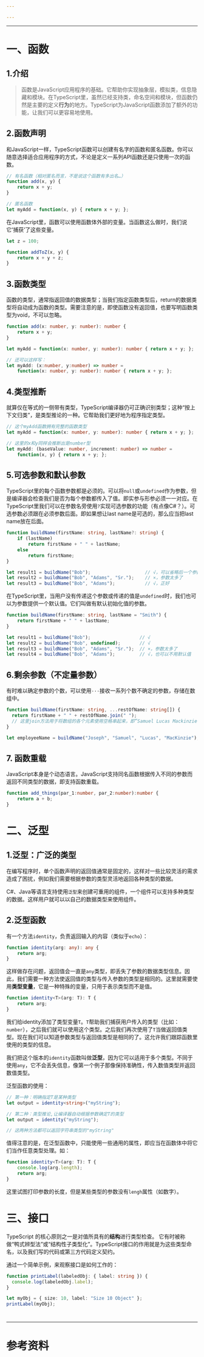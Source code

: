 ```yaml
---

---
```

--- 
# 一、函数
## 1.介绍

> 函数是JavaScript应用程序的基础。它帮助你实现抽象层，模拟类，信息隐藏和模块。在TypeScript里，虽然已经支持类，命名空间和模块，但函数仍然是主要的定义**行为**的地方。TypeScript为JavaScript函数添加了额外的功能，让我们可以更容易地使用。

## 2.函数声明

和JavaScript一样，TypeScript函数可以创建有名字的函数和匿名函数。你可以随意选择适合应用程序的方式，不论是定义一系列API函数还是只使用一次的函数。

```ts
// 有名函数（相对匿名而言，不是说这个函数有多出名…）
function add(x, y) {
    return x + y;
}

// 匿名函数
let myAdd = function(x, y) { return x + y; };
```

在JavaScript里，函数可以使用函数体外部的变量。当函数这么做时，我们说它‘捕获’了这些变量。

```ts
let z = 100;

function addToZ(x, y) {
	return x + y + z;
}
```

## 3.函数类型

函数的类型，通常指返回值的数据类型；当我们指定函数类型后，return的数据类型将自动成为函数的类型。需要注意的是，即使函数没有返回值，也要写明函数类型为void，不可以忽略。

```ts
function add(x: number, y: number): number {
    return x + y;
}

let myAdd = function(x: number, y: number): number { return x + y; };

// 还可以这样写：
let myAdd: (x:number, y:number) => number =
    function(x: number, y: number): number { return x + y; };
```

## 4.类型推断

就算仅在等式的一侧带有类型，TypeScript编译器仍可正确识别类型；这种“按上下文归类”，是类型推论的一种。它帮助我们更好地为程序指定类型。

```ts
// 这个myAdd函数拥有完整的函数类型
let myAdd = function(x: number, y: number): number { return x + y; };

// 这里的x和y同样会推断出是number型
let myAdd: (baseValue: number, increment: number) => number =
    function(x, y) { return x + y; };
```

## 5.可选参数和默认参数

TypeScript里的每个函数参数都是必须的。可以将`null`或`undefined`作为参数，但是编译器会检查我们是否为每个参数都传入了值。即实参与形参必须一一对应。在TypeScript里我们可以在参数名旁使用`?`实现可选参数的功能（有点像C#？）。可选参数必须跟在必须参数后面。即如果想让last name是可选的，那么应当把last name放在后面。

```ts
function buildName(firstName: string, lastName?: string) {
    if (lastName)
        return firstName + " " + lastName;
    else
        return firstName;
}

let result1 = buildName("Bob");                    // √，可以省略后一个参数
let result2 = buildName("Bob", "Adams", "Sr.");    // ×，参数太多了
let result3 = buildName("Bob", "Adams");           // √，正好
```

在TypeScript里，当用户没有传递这个参数或传递的值是`undefined`时，我们也可以为参数提供一个默认值。它们叫做有默认初始化值的参数。

```ts
function buildName(firstName: string, lastName = "Smith") {
    return firstName + " " + lastName;
}

let result1 = buildName("Bob");                  // √
let result2 = buildName("Bob", undefined);       // √
let result3 = buildName("Bob", "Adams", "Sr.");  // ×，参数太多了
let result4 = buildName("Bob", "Adams");         // √，也可以不用默认值
```

## 6.剩余参数（不定量参数）

有时难以确定参数的个数，可以使用`···`接收一系列个数不确定的参数，存储在数组中。

```ts
function buildName(firstName: string, ...restOfName: string[]) {
  return firstName + " " + restOfName.join(" ");
  // 这里join方法用于将数组的各个元素使用空格串起来，即”Samuel Lucas Mackinzie“
}

let employeeName = buildName("Joseph", "Samuel", "Lucas", "MacKinzie");
```

## 7. 函数重载

JavaScript本身是个动态语言。JavaScript支持同名函数根据传入不同的参数而返回不同类型的数据，即支持函数重载。

```ts
function add_things(par_1:number, par_2:number):number {
	return a + b;
}
```

# 二、泛型

## 1.泛型：广泛的类型

在编写程序时，单个函数声明的返回值通常是固定的，这样对一些比较灵活的需求造成了困扰，例如我们需要根据参数的类型灵活地返回各种类型的数据。

C#、Java等语言支持使用`泛型`来创建可重用的组件，一个组件可以支持多种类型的数据。这样用户就可以以自己的数据类型来使用组件。

## 2.泛型函数

有一个方法`identity`，负责返回输入的内容（类似于`echo`）：

```ts
function identity(arg: any): any {
    return arg;
}
```

这样做存在问题，返回值会一直是`any`类型，即丢失了参数的数据类型信息。因此，我们需要一种方法使返回值的类型与传入参数的类型是相同的。这里就需要使用**类型变量**，它是一种特殊的变量，只用于表示类型而不是值。

```ts
function identity<T>(arg: T): T {
	return arg; 
}
```

我们给identity添加了类型变量`T`。`T`帮助我们捕获用户传入的类型（比如：`number`），之后我们就可以使用这个类型。之后我们再次使用了`T`当做返回值类型。现在我们可以知道参数类型与返回值类型是相同的了。这允许我们跟踪函数里使用的类型的信息。

我们把这个版本的`identity`函数叫做**泛型**，因为它可以适用于多个类型。不同于使用`any`，它不会丢失信息，像第一个例子那像保持准确性，传入数值类型并返回数值类型。

泛型函数的使用：

```ts
// 第一种：明确指定T是某种类型
let output = identity<string>("myString");

// 第二种：类型推论,让编译器自动根据参数确定T的类型
let output = identity("myString");

// 这两种方法都可以返回字符串类型的"myString"
```

值得注意的是，在泛型函数中，只能使用一些通用的属性，即应当在函数体中将它们当作任意类型处理。如：

```ts
function identity<T>(arg: T): T {
    console.log(arg.length);
    return arg;
}
```

这里试图打印参数的长度，但是某些类型的参数没有`lengh`属性（如数字）。

# 三、接口

TypeScript 的核心原则之一是对值所具有的**结构**进行类型检查。 它有时被称做“鸭式辨型法”或“结构性子类型化”。TypeScript接口的作用就是为这些类型命名，以及我们写的代码或第三方代码定义契约。

通过一个简单示例，来观察接口是如何工作的：

```ts
function printLabel(labeledObj: { label: string }) {
  console.log(labeledObj.label);
}

let myObj = { size: 10, label: "Size 10 Object" };
printLabel(myObj);
```

# 

--- 
# 参考资料

[^1]: TSDoc.TS手册指南v1-函数\[EB/OL].(2023-04-28)\[2025-08-05]. https://fxzer.github.io/tsdoc-vitepress/zh/handbooks/handbook-v1/Functions
[^2]: TSDoc.TS手册指南v1-泛型\[EB/OL].(2023-04-28)\[2025-08-05]. https://fxzer.github.io/tsdoc-vitepress/zh/handbooks/handbook-v1/Generics
[^3]: TSDoc.TS手册指南v1-接口\[EB/OL].(2023-04-28)\[2025-08-05]. https://fxzer.github.io/tsdoc-vitepress/zh/handbooks/handbook-v1/Interfaces
